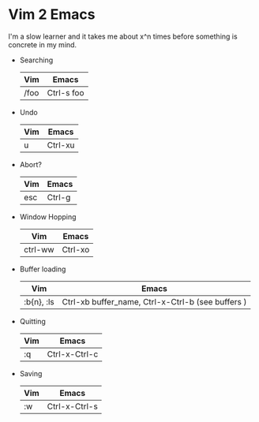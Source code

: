 # Vim 2 Emacs

I'm a slow learner and it takes me about x^n times before something is concrete in my mind.


* Searching

    | Vim           | Emacs         |
    | ------------- | ------------- |
    | /foo          | Ctrl-s foo    |

* Undo

    | Vim           | Emacs         |
    | ------------- | ------------- |
    | u             | Ctrl-xu       |

* Abort?

    | Vim           | Emacs         |
    | ------------- | ------------- |
    | esc           | Ctrl-g        |

* Window Hopping

    | Vim           | Emacs         |
    | ------------- | ------------- |
    | ctrl-ww       | Ctrl-xo       |

* Buffer loading

    | Vim           | Emacs         |
    | ------------- | ------------- |
    | :b{n}, :ls    | Ctrl-xb buffer_name, Ctrl-x-Ctrl-b (see buffers ) |

* Quitting

    | Vim           | Emacs         |
    | ------------- | ------------- |
    | :q    | Ctrl-x-Ctrl-c |

* Saving

    | Vim           | Emacs         |
    | ------------- | ------------- |
    | :w    | Ctrl-x-Ctrl-s |
    
